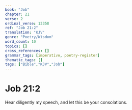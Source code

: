 ```yaml
---
book: "Job"
chapter: 21
verse: 2
ordinal_verse: 13358
ref: "Job 21:2"
translation: "KJV"
genre: "Poetry/Wisdom"
word_count: 10
topics: []
cross_references: []
grammar_tags: [imperative, poetry-register]
thematic_tags: []
tags: ["Bible","KJV","Job"]
---
```


# Job 21:2

Hear diligently my speech, and let this be your consolations.
